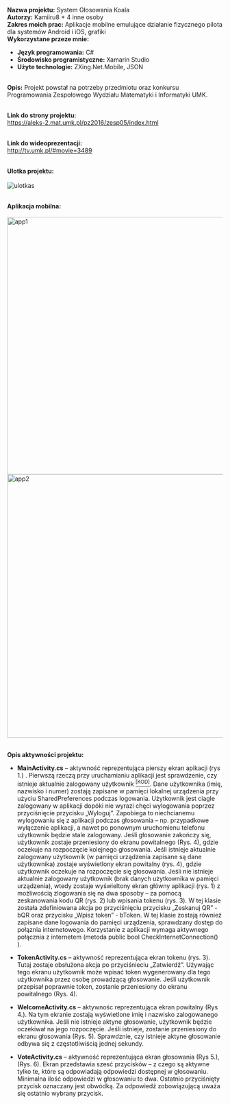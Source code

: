 <b>Nazwa projektu:</b> System Głosowania Koala<br/>
<b>Autorzy:</b> Kamiiru8 + 4 inne osoby<br/>
<b>Zakres moich prac:</b> Aplikacje mobilne emulujące działanie fizycznego pilota dla systemów Android i iOS, grafiki<br/>
<b>Wykorzystane przeze mnie:</b><br/>
- <b>Język programowania:</b> C#<br/>
- <b>Środowisko programistyczne:</b> Xamarin Studio<br/>
- <b>Użyte technologie:</b> ZXing.Net.Mobile, JSON<br/><br/>


<b>Opis:</b> Projekt powstał na potrzeby przedmiotu oraz konkursu Programowania Zespołowego Wydziału Matematyki i Informatyki UMK.<br/><br/>

<b>Link do strony projektu:</b><br/>
https://aleks-2.mat.umk.pl/pz2016/zesp05/index.html<br/><br/>

<b>Link do wideoprezentacji:</b><br/>
http://tv.umk.pl/#movie=3489
<br/><br/>

<b>Ulotka projektu:</b><br/><br/>
![ulotkas](https://user-images.githubusercontent.com/29763402/28135223-be9fbd58-6745-11e7-8be8-9c4dd288f13f.jpg)
<br/><br/>

<b>Aplikacja mobilna:</b><br/><br/>
<img width="600" alt="app1" src="https://user-images.githubusercontent.com/29763402/28137008-f5b48804-674b-11e7-9c93-122d21fc4489.png">
<img width="615" alt="app2" src="https://user-images.githubusercontent.com/29763402/28136906-89694356-674b-11e7-94e1-f3d15756c606.png">
<br/><br/>

<b>Opis aktywności projektu:</b><br/>
- <b>MainActivity.cs</b> – aktywność reprezentująca pierszy ekran apikacji (rys 1.) . Pierwszą rzeczą przy uruchamianiu aplikacji jest sprawdzenie, czy istnieje aktualnie zalogowany użytkownik <a target="_blank" href="https://github.com/Kamiiru8/SystemGlosowaniaKoala/blob/master/MainActivity.cs#L31-#L35"><sup>[KOD]</sup></a>. Dane użytkownika (imię, nazwisko i numer) zostają zapisane w pamięci lokalnej urządzenia przy użyciu SharedPreferences podczas logowania. Użytkownik jest ciagle zalogowany w aplikacji dopóki nie wyrazi chęci wylogowania poprzez przyciśnięcie przycisku „Wyloguj”. Zapobiega to niechcianemu wylogowaniu się z aplikacji podczas głosowania – np. przypadkowe wyłączenie aplikacji, a nawet po ponownym uruchomienu telefonu użytkownik będzie stale zalogowany. Jeśli głosowanie zakończy się, użytkownik zostaje przeniesiony do ekranu powitalnego (Rys. 4), gdzie oczekuje na rozpoczęcie kolejnego głosowania.
Jeśli istnieje aktualnie zalogowany użytkownik (w pamięci urządzenia zapisane są dane użytkownika) zostaje wyświetlony ekran powitalny (rys. 4), gdzie użytkownik oczekuje na rozpoczęcie się głosowania.
Jeśli nie istnieje aktualnie zalogowany użytkownik (brak danych użytkownika w pamięci urządzenia), wtedy zostaje wyświeltony ekran główny aplikacji (rys. 1) z możliwością zlogowania się na dwa sposoby – za pomocą zeskanowania kodu QR (rys. 2) lub wpisania tokenu (rys. 3). W tej klasie została zdefiniowana akcja po przyciśnięciu przycisku „Zeskanuj QR” - bQR oraz przycisku „Wpisz token” - bToken.
W tej klasie zostają również zapisane dane logowania do pamięci urządzenia, sprawdzany dostęp do połąznia internetowego. Korzystanie z aplikacji wymaga aktywnego połącznia z internetem (metoda public bool CheckInternetConnection() ).

- <b>TokenActivity.cs</b> – aktywność reprezentująca ekran tokenu (rys. 3). Tutaj zostaje obsłużona akcja po przyciśnieciu „Zatwierdź”. Używając tego ekranu użytkownik może wpisać token wygenerowany dla tego użytkownika przez osobę prowadzącą głosowanie. Jeśli użytkownik przepisał poprawnie token, zostanie przeniesiony do ekranu powitalnego (Rys. 4).

- <b>WelcomeActivity.cs</b> – aktywnośc reprezentująca ekran powitalny (Rys 4.). Na tym ekranie zostają wyświetlone imię i nazwisko zalogowanego użytkownika. Jeśli nie istnieje aktyne głosowanie, użytkownik będzie oczekiwał na jego rozpoczęcie. Jeśli istnieje, zostanie przeniesiony do ekranu głosowania (Rys. 5). 
Sprawdznie, czy istnieje aktyne głosowanie odbywa się z częstotliwiścią jednej sekundy.

- <b>VoteActivity.cs</b> – aktywność reprezentująca ekran głosowania (Rys 5.), (Rys. 6). Ekran przedstawia szesć przycisków – z czego są aktywne tylko te, które są odpowiadają odpowiedzi dostępnej w głosowaniu. Minimalna ilość odpowiedzi w głosowaniu to dwa. Ostatnio przyciśnięty przycisk oznaczany jest obwódką. Za odpowiedź zobowiązującą uważa się ostatnio wybrany przycisk.
<br/><br/>
